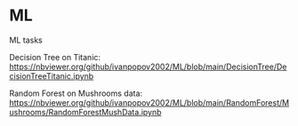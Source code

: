 # ML
ML tasks

Decision Tree on Titanic: https://nbviewer.org/github/ivanpopov2002/ML/blob/main/DecisionTree/DecisionTreeTitanic.ipynb

Random Forest on Mushrooms data: https://nbviewer.org/github/ivanpopov2002/ML/blob/main/RandomForest/Mushrooms/RandomForestMushData.ipynb
